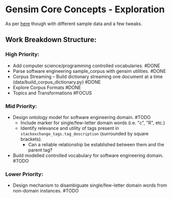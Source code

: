 # Gensim Core Concepts - Exploration
As per [here](https://radimrehurek.com/gensim/auto_examples/core/run_core_concepts.html) though with different sample data and a few tweaks.

## Work Breakdown Structure:
### High Priority:
* Add computer science/programming controlled vocabularies. #DONE
* Parse software engineering sample_corpus with gensim utilities. #DONE
* Corpus Streaming – Build dictionary streaming one document at a time (data/build_corpus_dictionary.py) #DONE
* Explore Corpus Formats #DONE
* Topics and Transformations #FOCUS


### Mid Priority:
* Design ontology model for software engineering domain. #TODO
    * Include marker for single/few-letter domain words (i.e. "c", "R", etc.)
    * Identify relevance and utility of tags present in `stackexchange_tags.tag_description` (surrounded by square brackets). 
        * Can a reliable relationship be established between them and the parent tag?
* Build modelled controlled vocabulary for software engineering domain. #TODO


### Lower Priority:
* Design mechanism to disambiguate single/few-letter domain words from non-domain instances. #TODO

<style>
todo { background-color: Yellow; color: SteelBlue }
recurrent { background-color: Gold; color: SteelBlue }
refactor { background-color: SpringGreen; color: DarkGreen }
done { background-color: Green; color: PaleGreen }
test { background-color: Coral; color: DarkRed }
fixme { background-color: Crimson; color: white }
focus { background-color: DeepSkyBlue; color: MediumBlue }
reqspec { background-color: MediumPurple; color: Indigo }
doubt { background-color: #FF00FF; color: Yellow }
wait { background-color: Pink; color: Crimson }
blocked { background-color: Crimson; color: Yellow }
</style>
